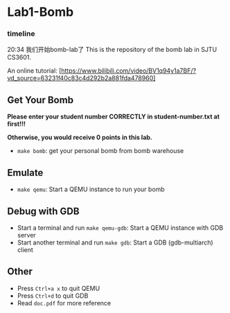 # Lab1-Bomb
### timeline
20:34 我们开始bomb-lab了
This is the repository of the bomb lab in SJTU CS3601.

An online tutorial: [https://www.bilibili.com/video/BV1q94y1a7BF/?vd_source=63231f40c83c4d292b2a881fda478960]

## Get Your Bomb
**Please enter your student number CORRECTLY in student-number.txt at first!!!**

**Otherwise, you would receive 0 points in this lab.**

- `make bomb`: get your personal bomb from bomb warehouse

## Emulate

- `make qemu`: Start a QEMU instance to run your bomb

## Debug with GDB

- Start a terminal and run `make qemu-gdb`: Start a QEMU instance with GDB server
- Start another terminal and run `make gdb`: Start a GDB (gdb-multiarch) client

## Other

- Press `Ctrl+a x` to quit QEMU
- Press `Ctrl+d` to quit GDB
- Read `doc.pdf` for more reference
